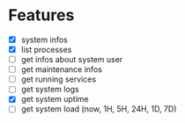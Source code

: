 
# Features
- [x] system infos
- [x] list processes
- [ ] get infos about system user
- [ ] get maintenance infos
- [ ] get running services
- [ ] get system logs
- [x] get system uptime
- [ ] get system load (now, 1H, 5H, 24H, 1D, 7D)